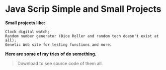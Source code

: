 # Java Scrip Simple and Small Projects

**Small projects like:**
```
Clock digital watch;
Random number generator (Dice Roller and random tech doesn't exist at all);
Genetic Web site for testing functions and more.
```
**Here are some of my tries of do something.**

> Download to see source code of them all.
